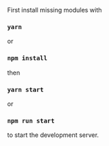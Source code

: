 First install missing modules with

### `yarn`

or

### `npm install`

then

### `yarn start`

or

### `npm run start`

to start the development server.
